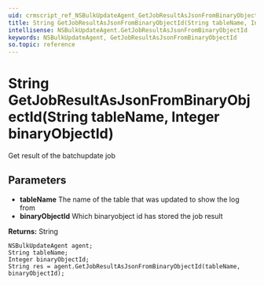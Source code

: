 ```yaml
---
uid: crmscript_ref_NSBulkUpdateAgent_GetJobResultAsJsonFromBinaryObjectId
title: String GetJobResultAsJsonFromBinaryObjectId(String tableName, Integer binaryObjectId)
intellisense: NSBulkUpdateAgent.GetJobResultAsJsonFromBinaryObjectId
keywords: NSBulkUpdateAgent, GetJobResultAsJsonFromBinaryObjectId
so.topic: reference
---
```


# String GetJobResultAsJsonFromBinaryObjectId(String tableName, Integer binaryObjectId)

Get result of the batchupdate job

## Parameters

* **tableName** The name of the table that was updated to show the log from
* **binaryObjectId** Which binaryobject id has stored the job result

**Returns:** String

```crmscript
NSBulkUpdateAgent agent;
String tableName;
Integer binaryObjectId;
String res = agent.GetJobResultAsJsonFromBinaryObjectId(tableName, binaryObjectId);
```

